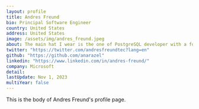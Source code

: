 ```yaml
---
layout: profile
title: Andres Freund
bio: Principal Software Engineer
country: United States
address: United States
image: /assets/img/andres_freund.jpeg
about: The main hat I wear is the one of PostgreSQL developer with a focus on scalability, replication and robustness. There are a bunch of others. I am a developer of databases themselves, I am *NOT* a DBA.
twitter: "https://twitter.com/andresfreundtec?lang=en"
github: "https://github.com/anarazel"
linkedin: "https://www.linkedin.com/in/andres-freund/"
company: Microsoft
detail: 
lastUpdate: Nov 1, 2023
multiYear: false
---
```


This is the body of Andres Freund's profile page.
